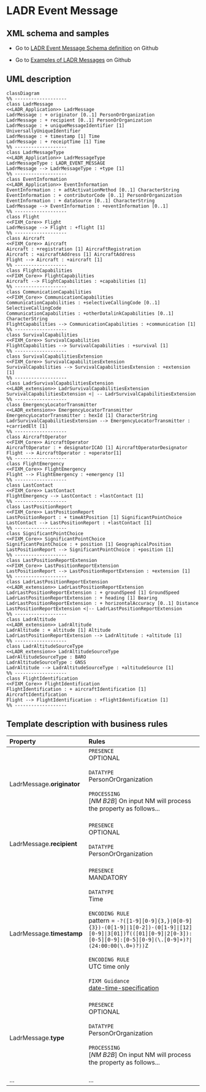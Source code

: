 # LADR Event Message

## XML schema and samples

- Go to [LADR Event Message Schema definition](https://github.com/hlepori/test_ladr/tree/main/schemas/ladrEventMessage) on Github

- Go to [Examples of LADR Messages](https://github.com/hlepori/test_ladr/tree/main/samples) on Github

## UML description

```mermaid
classDiagram
%% -------------------
class LadrMessage
<<LADR_Application>> LadrMessage
LadrMessage : + originator [0..1] PersonOrOrganization
LadrMessage : + recipient [0..1] PersonOrOrganization
LadrMessage : + uniqueMessageIdentifier [1] UniversallyUniqueIdentifier
LadrMessage : + timestamp [1] Time
LadrMessage : + receiptTime [1] Time
%% -------------------
class LadrMessageType
<<LADR_Application>> LadrMessageType
LadrMessageType : LADR_EVENT_MESSAGE
LadrMessage --> LadrMessageType : +type [1]
%% -------------------
class EventInformation
<<LADR_Application>> EventInformation
EventInformation : + adtActivationMethod [0..1] CharacterString
EventInformation : + contributorCode [0..1] PersonOrOrganization
EventInformation : + dataSource [0..1] CharacterString
LadrMessage --> EventInformation : +eventInformation [0..1]
%% -------------------
class Flight
<<FIXM_Core>> Flight
LadrMessage --> Flight : +flight [1]
%% -------------------
class Aircraft
<<FIXM_Core>> Aircraft
Aircraft : +registration [1] AircraftRegistration
Aircraft : +aircraftAddress [1] AircraftAddress
Flight --> Aircraft : +aircraft [1]
%% -------------------
class FlightCapabilities
<<FIXM_Core>> FlightCapabilities
Aircraft --> FlightCapabilities : +capabilities [1]
%% -------------------
class CommunicationCapabilities
<<FIXM_Core>> CommunicationCapabilities
CommunicationCapabilities : +selectiveCallingCode [0..1] SelectiveCallingCode
CommunicationCapabilities : +otherDatalinkCapabilities [0..1] CharacterString
FlightCapabilities --> CommunicationCapabilities : +communication [1]
%% -------------------
class SurvivalCapabilities
<<FIXM_Core>> SurvivalCapabilities
FlightCapabilities --> SurvivalCapabilities : +survival [1]
%% -------------------
class SurvivalCapabilitiesExtension
<<FIXM_Core>> SurvivalCapabilitiesExtension
SurvivalCapabilities --> SurvivalCapabilitiesExtension : +extension [1]
%% -------------------
class LadrSurvivalCapabilitiesExtension
<<LADR_extension>> LadrSurvivalCapabilitiesExtension
SurvivalCapabilitiesExtension <| -- LadrSurvivalCapabilitiesExtension
%% -------------------
class EmergencyLocatorTransmitter
<<LADR_extension>> EmergencyLocatorTransmitter
EmergencyLocatorTransmitter : hexId [1] CharacterString
LadrSurvivalCapabilitiesExtension --> EmergencyLocatorTransmitter : +carriedElt [1]
%% -------------------
class AircraftOperator
<<FIXM_Core>> AircraftOperator
AircraftOperator : + designatorICAO [1] AircraftOperatorDesignator
Flight --> AircraftOperator : +operator[1]
%% -------------------
class FlightEmergency
<<FIXM_Core>> FlightEmergency
Flight --> FlightEmergency : +emergency [1]
%% -------------------
class LastContact
<<FIXM_Core>> LastContact
FlightEmergency --> LastContact : +lastContact [1]
%% -------------------
class LastPositionReport
<<FIXM_Core>> LastPositionReport
LastPositionReport : + timeAtPosition [1] SignificantPointChoice
LastContact --> LastPositionReport : +lastContact [1]
%% -------------------
class SignificantPointChoice
<<FIXM_Core>> SignificantPointChoice
SignificantPointChoice : + position [1] GeographicalPosition
LastPositionReport --> SignificantPointChoice : +position [1]
%% -------------------
class LastPositionReportExtension
<<FIXM_Core>> LastPositionReportExtension
LastPositionReport --> LastPositionReportExtension : +extension [1]
%% -------------------
class LadrLastPositionReportExtension
<<LADR_extension>> LadrLastPositionReportExtension
LadrLastPositionReportExtension : + groundSpeed [1] GroundSpeed
LadrLastPositionReportExtension : + heading [1] Bearing
LadrLastPositionReportExtension : + horizontalAccuracy [0..1] Distance
LastPositionReportExtension <|-- LadrLastPositionReportExtension
%% -------------------
class LadrAltitude
<<LADR_extension>> LadrAltitude
LadrAltitude : + altitude [1] Altitude
LadrLastPositionReportExtension --> LadrAltitude : +altitude [1]
%% -------------------
class LadrAltitudeSourceType
<<LADR_extension>> LadrAltitudeSourceType
LadrAltitudeSourceType : BARO
LadrAltitudeSourceType : GNSS
LadrAltitude --> LadrAltitudeSourceType : +altitudeSource [1]
%% -------------------
class FlightIdentification
<<FIXM_Core>> FlightIdentification
FlightIdentification : + aircraftIdentification [1] AircraftIdentification
Flight --> FlightIdentification : +flightIdentification [1]
%% -------------------
```

## Template description with business rules


| Property | Rules |
| :---     | :------  |
| LadrMessage.**originator** | `PRESENCE`<br>OPTIONAL<br><br>`DATATYPE`<br>PersonOrOrganization<br><br>`PROCESSING`<br>[*NM B2B*] On input NM will process the property as follows...  <br><br> |
| LadrMessage.**recipient** | `PRESENCE`<br>OPTIONAL<br><br>`DATATYPE`<br>PersonOrOrganization<br><br> |
| LadrMessage.**timestamp** | `PRESENCE`<br>MANDATORY<br><br>`DATATYPE`<br>Time<br><br>`ENCODING RULE`<br>pattern = `-?([1-9][0-9]{3,}\|0[0-9]{3})-(0[1-9]\|1[0-2])-(0[1-9]\|[12][0-9]\|3[01])T(([01][0-9]\|2[0-3]):[0-5][0-9]:[0-5][0-9](\.[0-9]+)?\|(24:00:00(\.0+)?))Z`<br><br>`ENCODING RULE`<br>UTC time only<br><br>`FIXM Guidance`<br>[date-time-specification](https://docs.fixm.aero/#/general-guidance/date-time-specification)<br><br>|
| LadrMessage.**type** | `PRESENCE`<br>OPTIONAL<br><br>`DATATYPE`<br>PersonOrOrganization<br><br>`PROCESSING`<br>[*NM B2B*] On input NM will process the property as follows...  <br><br> |
|...|...|